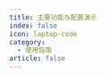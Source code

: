 ```yaml
---
title: 主要功能与配置演示
index: false
icon: laptop-code
category:
  - 使用指南
article: false
---
```


<AutoCatalog />
